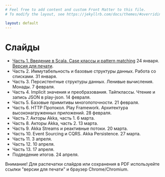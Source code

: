 ```yaml
---
# Feel free to add content and custom Front Matter to this file.
# To modify the layout, see https://jekyllrb.com/docs/themes/#overriding-theme-defaults

layout: default
---
```


# Слайды


* [Часть 1. Введение в Scala. Case классы и pattern matching](slides/day1.html) 24 января. [Версия для печати](slides/day1.html?print-pdf).
* Часть 2. Иммутабельность и базовые структуры данных. Работа со списками. 31 января.
* Часть 3. Персистентные структуры данных. Ленивые вычисления. Монады. 7 февраля. 
* Часть 4. Implicit значения и преобразования. Тайпклассы. Чтение и запись JSON в play-json. 14 февраля.
* Часть 5. Базовые примитивы многопоточности. 21 февраля.
* Часть 6. HTTP Протокол. Play Framework. Архитектура высоконагруженных приложений. 28 февраля.
* Часть 7. Акторы Akka, часть 1. 6 марта.
* Часть 8. Акторы Akka, часть 2. 13 марта.
* Часть 9. Akka Streams и реактивные потоки. 20 марта.
* Часть 10. Event Sourcing и CQRS. Akka Persistence. 27 марта.
* Часть 11. 3 апреля.
* Часть 12. 10 апреля.
* Часть 13. 17 апреля.
* Подведение итогов. 24 апреля.

Внимание! Для распечатки слайдов или сохранения в PDF используейте ссылки "версии для печати" и браузер Chrome/Chromium.

